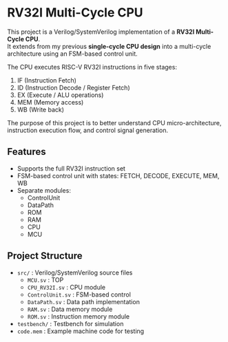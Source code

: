 # RV32I Multi-Cycle CPU

This project is a Verilog/SystemVerilog implementation of a **RV32I Multi-Cycle CPU**.  
It extends from my previous **single-cycle CPU design** into a multi-cycle architecture using an FSM-based control unit.

The CPU executes RISC-V RV32I instructions in five stages:
1. IF (Instruction Fetch)
2. ID (Instruction Decode / Register Fetch)
3. EX (Execute / ALU operations)
4. MEM (Memory access)
5. WB (Write back)

The purpose of this project is to better understand CPU micro-architecture, instruction execution flow, and control signal generation.

## Features
- Supports the full RV32I instruction set
- FSM-based control unit with states: FETCH, DECODE, EXECUTE, MEM, WB
- Separate modules:
  - ControlUnit
  - DataPath
  - ROM 
  - RAM
  - CPU
  - MCU

## Project Structure
- `src/` : Verilog/SystemVerilog source files
  - `MCU.sv` : TOP
  - `CPU_RV32I.sv` : CPU module
  - `ControlUnit.sv` : FSM-based control
  - `DataPath.sv` : Data path implementation
  - `RAM.sv` : Data memory module
  - `ROM.sv` : Instruction memory module
- `testbench/` : Testbench for simulation
- `code.mem` : Example machine code for testing
